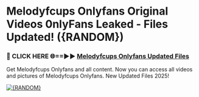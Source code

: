 # Melodyfcups Onlyfans Original Videos 0nlyFans Leaked - Files Updated! ({RANDOM})

<h3>🔴 CLICK HERE 🌐==►► <a href="https://betterlinks.top/A2PfLJ" rel="nofollow">Melodyfcups Onlyfans Updated Files</a></h3>

Get Melodyfcups Onlyfans and all content. Now you can access all videos and pictures of Melodyfcups Onlyfans. New Updated Files 2025!

[![{RANDOM}](https://i.imgur.com/ppqm5kG.gif)](https://betterlinks.top/A2PfLJ)